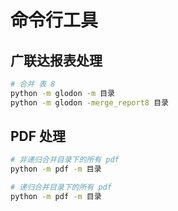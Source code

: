 # 命令行工具

## 广联达报表处理

```sh
# 合并 表 8
python -m glodon -m 目录
python -m glodon -merge_report8 目录
```

## PDF 处理

```sh
# 非递归合并目录下的所有 pdf
python -m pdf -m 目录

# 递归合并目录下的所有 pdf
python -m pdf -m 目录
```
